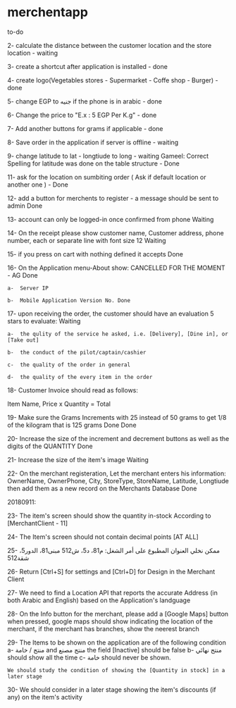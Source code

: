 # merchentapp

to-do

2- calculate the distance between the customer location and the store location - waiting

3- create a shortcut after application is installed - done

4- create logo(Vegetables stores - Supermarket - Coffe shop - Burger) - done

5- change EGP to جنيه if the phone is in arabic - done

6- Change the price to "E.x : 5 EGP Per K.g" - done

7- Add another buttons for grams if applicable - done

8- Save order in the application if server is offline - waiting

9- change latitude to lat - longtiude to long - waiting
  Gameel: Correct Spelling for latitude was done on the table structure - Done

11- ask for the location on sumbiting order ( Ask if default location or another one ) - Done

12- add a button for merchents to register - a message should be sent to admin Done

13- account can only be logged-in once confirmed from phone Waiting

14- On the receipt please show customer name, Customer address, phone number, each or separate line with font size 12 Waiting

15- if you press on cart with nothing defined it accepts Done

16- On the Application menu-About show:  CANCELLED FOR THE MOMENT - AG Done

    a-  Server IP
    
    b-  Mobile Application Version No. Done


17- upon receiving the order, the customer should have an evaluation 5 stars to evaluate: Waiting

    a-  the qulity of the service he asked, i.e. [Delivery], [Dine in], or [Take out]
    
    b-  the conduct of the pilot/captain/cashier
    
    c-  the quality of the order in general
    
    d-  the quality of the every item in the order
    
18- Customer Invoice should read as follows:
  
  Item Name, Price x Quantity = Total
  
  
19- Make sure the Grams Increments with 25 instead of 50 grams to get 1/8 of the kilogram that is 125 grams Done Done

20- Increase the size of the increment and decrement buttons as well as the digits of the QUANTITY Done

21- Increase the size of the item's image Waiting

22- On the merchant registeration, Let the merchant enters his information: OwnerName, OwnerPhone, City, StoreType, StoreName, Latitude, Longtiude then add them as a new record on the Merchants Database Done

20180911:

23- The item's screen should show the quantity in-stock According to [MerchantClient - 11]

24- The Item's screen should not contain decimal points [AT ALL]

25- ممكن نخلي العنوان المطبوع على أمر الشغل:
    م81، د5، ش512
    مبنى81، الدور5، شقة512
    
26- Return [Ctrl+S] for settings and [Ctrl+D] for Design in the Merchant Client

27- We need to find a Location API that reports the accurate Address (in both Arabic and English) based on the Application's landguage

28- On the Info button for the merchant, please add a [Google Maps] button when pressed, google maps should show indicating the location of the merchant, if the merchant has branches, show the neerest branch

29- The Items to be shown on the application are of the following condition
    a-  منتج / خامة  and منتج مصنع the field [Inactive] should be false
    b-  منتج نهائي should show all the time
    c-  خامة should never be shown.
    
    We should study the condition of showing the [Quantity in stock] in a later stage
    
30- We should consider in a later stage showing the item's discounts (if any) on the item's activity



